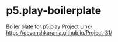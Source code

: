 # p5.play-boilerplate
Boiler plate for p5.play
Project Link-
https://devanshkarania.github.io/Project-31/
